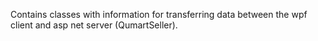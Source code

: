 Contains classes with information for transferring data between the wpf client and asp net server (QumartSeller).